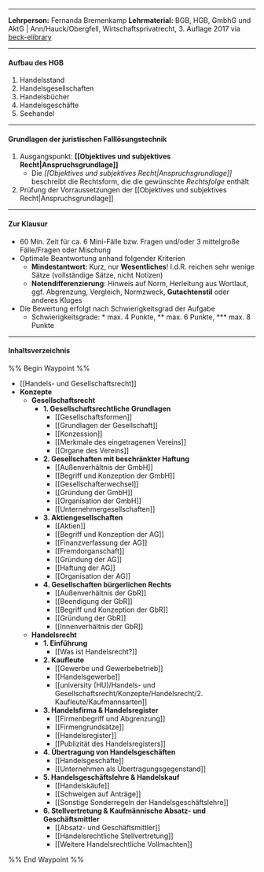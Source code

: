 ***
**Lehrperson:** Fernanda Bremenkamp
**Lehrmaterial:** BGB, HGB, GmbhG und AktG | Ann/Hauck/Obergfell, Wirtschaftsprivatrecht, 3. Auflage 2017 via [beck-elibrary](https://www.beck-elibrary.de/10.15358/9783800654512-I/titelei-inhaltsverzeichnis?page=1)
***
#### Aufbau des HGB

1. Handelsstand
2. Handelsgesellschaften
3. Handelsbücher
4. Handelsgeschäfte
5. Seehandel

***
#### Grundlagen der juristischen Falllösungstechnik

1. Ausgangspunkt: **[[Objektives und subjektives Recht|Anspruchsgrundlage]]**
	- Die *[[Objektives und subjektives Recht|Anspruchsgrundlage]]* beschreibt die Rechtsform, die die gewünschte *Rechtsfolge* enthält
2. Prüfung der Vorraussetzungen der [[Objektives und subjektives Recht|Anspruchsgrundlage]]

***
#### Zur Klausur

- 60 Min. Zeit für ca. 6 Mini-Fälle bzw. Fragen und/oder 3 mittelgroße Fälle/Fragen oder Mischung
- Optimale Beantwortung anhand folgender Kriterien
	- **Mindestantwort**: Kurz, nur **Wesentliches**! I.d.R. reichen sehr wenige Sätze (vollständige Sätze, nicht Notizen)
	- **Notendifferenzierung**: Hinweis auf Norm, Herleitung aus Wortlaut, ggf. Abgrenzung, Vergleich, Normzweck, **Gutachtenstil** oder anderes Kluges
- Die Bewertung erfolgt nach Schwierigkeitsgrad der Aufgabe
	- Schwierigkeitsgrade: * max. 4 Punkte, ** max. 6 Punkte, *** max. 8 Punkte

***
#### Inhaltsverzeichnis

%% Begin Waypoint %%
- [[Handels- und Gesellschaftsrecht]]
- **Konzepte**
	- **Gesellschaftsrecht**
		- **1. Gesellschaftsrechtliche Grundlagen**
			- [[Gesellschaftsformen]]
			- [[Grundlagen der Gesellschaft]]
			- [[Konzession]]
			- [[Merkmale des eingetragenen Vereins]]
			- [[Organe des Vereins]]
		- **2. Gesellschaften mit beschränkter Haftung**
			- [[Außenverhältnis der GmbH]]
			- [[Begriff und Konzeption der GmbH]]
			- [[Gesellschafterwechsel]]
			- [[Gründung der GmbH]]
			- [[Organisation der GmbH]]
			- [[Unternehmergesellschaften]]
		- **3. Aktiengesellschaften**
			- [[Aktien]]
			- [[Begriff und Konzeption der AG]]
			- [[Finanzverfassung der AG]]
			- [[Fremdorganschaft]]
			- [[Gründung der AG]]
			- [[Haftung der AG]]
			- [[Organisation der AG]]
		- **4. Gesellschaften bürgerlichen Rechts**
			- [[Außenverhältnis der GbR]]
			- [[Beendigung der GbR]]
			- [[Begriff und Konzeption der GbR]]
			- [[Gründung der GbR]]
			- [[Innenverhältnis der GbR]]
	- **Handelsrecht**
		- **1. Einführung**
			- [[Was ist Handelsrecht?]]
		- **2. Kaufleute**
			- [[Gewerbe und Gewerbebetrieb]]
			- [[Handelsgewerbe]]
			- [[university (HU)/Handels- und Gesellschaftsrecht/Konzepte/Handelsrecht/2. Kaufleute/Kaufmannsarten]]
		- **3. Handelsfirma & Handelsregister**
			- [[Firmenbegriff und Abgrenzung]]
			- [[Firmengrundsätze]]
			- [[Handelsregister]]
			- [[Publizität des Handelsregisters]]
		- **4. Übertragung von Handelsgeschäften**
			- [[Handelsgeschäfte]]
			- [[Unternehmen als Übertragungsgegenstand]]
		- **5. Handelsgeschäftslehre & Handelskauf**
			- [[Handelskäufe]]
			- [[Schweigen auf Anträge]]
			- [[Sonstige Sonderregeln der Handelsgeschäftslehre]]
		- **6. Stellvertretung &  Kaufmännische Absatz- und Geschäftsmittler**
			- [[Absatz- und Geschäftsmittler]]
			- [[Handelsrechtliche Stellvertretung]]
			- [[Weitere Handelsrechtliche Vollmachten]]

%% End Waypoint %%